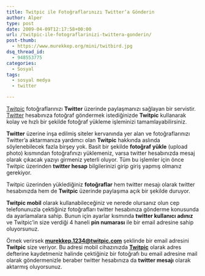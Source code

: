 ```yaml
---
title: Twitpic ile Fotoğraflarınızı Twitter’a Gönderin
author: Alper
type: post
date: 2009-04-09T12:17:58+00:00
url: /twitpic-ile-fotograflarinizi-twittera-gonderin/
post-thumb:
  - https://www.murekkep.org/mini/twitbird.jpg
dsq_thread_id:
  - 948553775
categories:
  - Sosyal
tags:
  - sosyal medya
  - twitter

---
```

[Twitpic][1] fotoğraflarınızı **Twitter** üzerinde paylaşmanızı sağlayan bir servistir. [Twitter][2] hesabınıza fotoğraf göndermek istediğinizde **Twitpic** kullanarak kolay ve hızlı bir şekilde fotoğraf yükleme işleminizi tamamlayabilirsiniz. 

**Twitter** üzerine inşa edilmiş siteler kervanında yer alan ve fotoğraflarınızı Twitter&#8217;a aktarmanıza yardımcı olan **Twitpic** hakkında aslında söylenebilecek fazla birşey yok. Basit bir şekilde **fotoğraf yükle** (upload photo) kısmından fotoğrafınızı yüklemeniz, varsa twitter hesabınızda mesaj olarak çıkacak yazıyı girmeniz yeterli oluyor. Tüm bu işlemler için önce Twitpic üzerinden **twitter hesap** bilgilerinizi girip giriş yapmış olmanız gerekiyor. <!--more-->

Twitpic üzerinden yüklediğiniz **fotoğraflar** hem twitter mesajı olarak twitter hesabınızda hem de **Twitpic** üzerinde paylaşıma açık bir şekilde duruyor. 

**Twitpic mobil** olarak kullanabileceğiniz ve nerede olursanız olun cep telefonunuzla çektiğiniz fotoğrafları twitter hesabınıza gönderme konusunda da ayarlamalara sahip. Bunun için ayarlar kısmında **twitter kullanıcı adınız** ve Twitpic&#8217;in size verdiği 4 haneli **pin numarası** ile bir email adresine sahip oluyorsunuz. 

Örnek verirsek **murekkep.1234@twitpic.com** şeklinde bir email adresini **Twitpic** size veriyor. Bu adresi mobil cihazınızda **[Twitpic][1]** olarak adres defterine kaydetmeniz halinde çektiğiniz bir fotoğrafı bu email adresine mail olarak göndermenizle beraber twitter hesabınıza da **twitter mesajı** olarak aktarmış oluyorsunuz.

 [1]: http://www.twitpic.com/
 [2]: http://twitter.com
